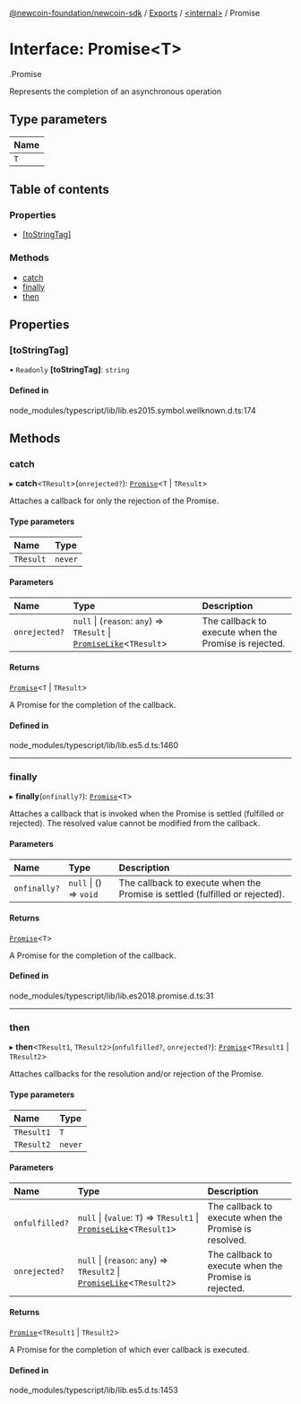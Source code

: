 [@newcoin-foundation/newcoin-sdk](../README.md) / [Exports](../modules.md) / [<internal\>](../modules/internal_.md) / Promise

# Interface: Promise<T\>

[<internal>](../modules/internal_.md).Promise

Represents the completion of an asynchronous operation

## Type parameters

| Name |
| :------ |
| `T` |

## Table of contents

### Properties

- [[toStringTag]](internal_.Promise.md#[tostringtag])

### Methods

- [catch](internal_.Promise.md#catch)
- [finally](internal_.Promise.md#finally)
- [then](internal_.Promise.md#then)

## Properties

### [toStringTag]

• `Readonly` **[toStringTag]**: `string`

#### Defined in

node_modules/typescript/lib/lib.es2015.symbol.wellknown.d.ts:174

## Methods

### catch

▸ **catch**<`TResult`\>(`onrejected?`): [`Promise`](../modules/internal_.md#promise)<`T` \| `TResult`\>

Attaches a callback for only the rejection of the Promise.

#### Type parameters

| Name | Type |
| :------ | :------ |
| `TResult` | `never` |

#### Parameters

| Name | Type | Description |
| :------ | :------ | :------ |
| `onrejected?` | ``null`` \| (`reason`: `any`) => `TResult` \| [`PromiseLike`](internal_.PromiseLike.md)<`TResult`\> | The callback to execute when the Promise is rejected. |

#### Returns

[`Promise`](../modules/internal_.md#promise)<`T` \| `TResult`\>

A Promise for the completion of the callback.

#### Defined in

node_modules/typescript/lib/lib.es5.d.ts:1460

___

### finally

▸ **finally**(`onfinally?`): [`Promise`](../modules/internal_.md#promise)<`T`\>

Attaches a callback that is invoked when the Promise is settled (fulfilled or rejected). The
resolved value cannot be modified from the callback.

#### Parameters

| Name | Type | Description |
| :------ | :------ | :------ |
| `onfinally?` | ``null`` \| () => `void` | The callback to execute when the Promise is settled (fulfilled or rejected). |

#### Returns

[`Promise`](../modules/internal_.md#promise)<`T`\>

A Promise for the completion of the callback.

#### Defined in

node_modules/typescript/lib/lib.es2018.promise.d.ts:31

___

### then

▸ **then**<`TResult1`, `TResult2`\>(`onfulfilled?`, `onrejected?`): [`Promise`](../modules/internal_.md#promise)<`TResult1` \| `TResult2`\>

Attaches callbacks for the resolution and/or rejection of the Promise.

#### Type parameters

| Name | Type |
| :------ | :------ |
| `TResult1` | `T` |
| `TResult2` | `never` |

#### Parameters

| Name | Type | Description |
| :------ | :------ | :------ |
| `onfulfilled?` | ``null`` \| (`value`: `T`) => `TResult1` \| [`PromiseLike`](internal_.PromiseLike.md)<`TResult1`\> | The callback to execute when the Promise is resolved. |
| `onrejected?` | ``null`` \| (`reason`: `any`) => `TResult2` \| [`PromiseLike`](internal_.PromiseLike.md)<`TResult2`\> | The callback to execute when the Promise is rejected. |

#### Returns

[`Promise`](../modules/internal_.md#promise)<`TResult1` \| `TResult2`\>

A Promise for the completion of which ever callback is executed.

#### Defined in

node_modules/typescript/lib/lib.es5.d.ts:1453
